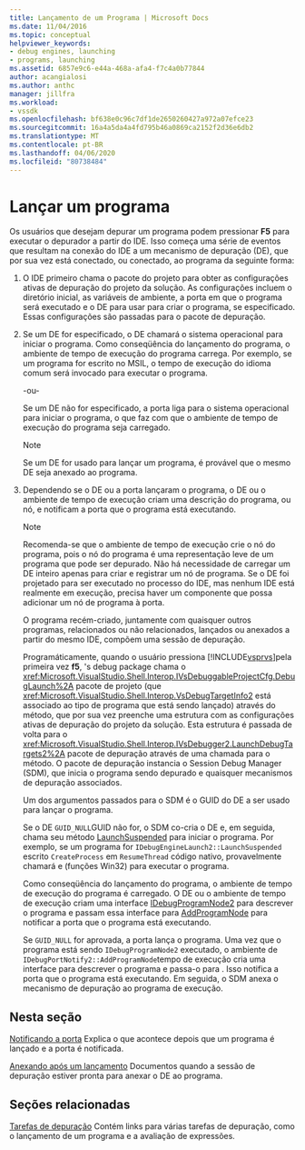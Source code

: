 ```yaml
---
title: Lançamento de um Programa | Microsoft Docs
ms.date: 11/04/2016
ms.topic: conceptual
helpviewer_keywords:
- debug engines, launching
- programs, launching
ms.assetid: 6857e9c6-e44a-468a-afa4-f7c4a0b77844
author: acangialosi
ms.author: anthc
manager: jillfra
ms.workload:
- vssdk
ms.openlocfilehash: bf638e0c96c7df1de2650260427a972a07efce23
ms.sourcegitcommit: 16a4a5da4a4fd795b46a0869ca2152f2d36e6db2
ms.translationtype: MT
ms.contentlocale: pt-BR
ms.lasthandoff: 04/06/2020
ms.locfileid: "80738484"
---
```

# <a name="launch-a-program"></a>Lançar um programa
Os usuários que desejam depurar um programa podem pressionar **F5** para executar o depurador a partir do IDE. Isso começa uma série de eventos que resultam na conexão do IDE a um mecanismo de depuração (DE), que por sua vez está conectado, ou conectado, ao programa da seguinte forma:

1. O IDE primeiro chama o pacote do projeto para obter as configurações ativas de depuração do projeto da solução. As configurações incluem o diretório inicial, as variáveis de ambiente, a porta em que o programa será executado e o DE para usar para criar o programa, se especificado. Essas configurações são passadas para o pacote de depuração.

2. Se um DE for especificado, o DE chamará o sistema operacional para iniciar o programa. Como conseqüência do lançamento do programa, o ambiente de tempo de execução do programa carrega. Por exemplo, se um programa for escrito no MSIL, o tempo de execução do idioma comum será invocado para executar o programa.

    -ou-

    Se um DE não for especificado, a porta liga para o sistema operacional para iniciar o programa, o que faz com que o ambiente de tempo de execução do programa seja carregado.

   > [!NOTE]
   > Se um DE for usado para lançar um programa, é provável que o mesmo DE seja anexado ao programa.

3. Dependendo se o DE ou a porta lançaram o programa, o DE ou o ambiente de tempo de execução criam uma descrição do programa, ou nó, e notificam a porta que o programa está executando.

   > [!NOTE]
   > Recomenda-se que o ambiente de tempo de execução crie o nó do programa, pois o nó do programa é uma representação leve de um programa que pode ser depurado. Não há necessidade de carregar um DE inteiro apenas para criar e registrar um nó de programa. Se o DE foi projetado para ser executado no processo do IDE, mas nenhum IDE está realmente em execução, precisa haver um componente que possa adicionar um nó de programa à porta.

   O programa recém-criado, juntamente com quaisquer outros programas, relacionados ou não relacionados, lançados ou anexados a partir do mesmo IDE, compõem uma sessão de depuração.

   Programáticamente, quando o usuário pressiona [!INCLUDE[vsprvs](../../code-quality/includes/vsprvs_md.md)]pela primeira vez **f5**, 's debug package chama o <xref:Microsoft.VisualStudio.Shell.Interop.IVsDebuggableProjectCfg.DebugLaunch%2A> pacote de projeto (que <xref:Microsoft.VisualStudio.Shell.Interop.VsDebugTargetInfo2> está associado ao tipo de programa que está sendo lançado) através do método, que por sua vez preenche uma estrutura com as configurações ativas de depuração do projeto da solução. Esta estrutura é passada de volta para o <xref:Microsoft.VisualStudio.Shell.Interop.IVsDebugger2.LaunchDebugTargets2%2A> pacote de depuração através de uma chamada para o método. O pacote de depuração instancia o Session Debug Manager (SDM), que inicia o programa sendo depurado e quaisquer mecanismos de depuração associados.

   Um dos argumentos passados para o SDM é o GUID do DE a ser usado para lançar o programa.

   Se o DE `GUID_NULL`GUID não for, o SDM co-cria o DE e, em seguida, chama seu método [LaunchSuspended](../../extensibility/debugger/reference/idebugenginelaunch2-launchsuspended.md) para iniciar o programa. Por exemplo, se um programa for `IDebugEngineLaunch2::LaunchSuspended` escrito `CreateProcess` em `ResumeThread` código nativo, provavelmente chamará e (funções Win32) para executar o programa.

   Como conseqüência do lançamento do programa, o ambiente de tempo de execução do programa é carregado. O DE ou o ambiente de tempo de execução criam uma interface [IDebugProgramNode2](../../extensibility/debugger/reference/idebugprogramnode2.md) para descrever o programa e passam essa interface para [AddProgramNode](../../extensibility/debugger/reference/idebugportnotify2-addprogramnode.md) para notificar a porta que o programa está executando.

   Se `GUID_NULL` for aprovada, a porta lança o programa. Uma vez que o programa está sendo `IDebugProgramNode2` executado, o ambiente de `IDebugPortNotify2::AddProgramNode`tempo de execução cria uma interface para descrever o programa e passa-o para . Isso notifica a porta que o programa está executando. Em seguida, o SDM anexa o mecanismo de depuração ao programa de execução.

## <a name="in-this-section"></a>Nesta seção
 [Notificando a porta](../../extensibility/debugger/notifying-the-port.md) Explica o que acontece depois que um programa é lançado e a porta é notificada.

 [Anexando após um lançamento](../../extensibility/debugger/attaching-after-a-launch.md) Documentos quando a sessão de depuração estiver pronta para anexar o DE ao programa.

## <a name="related-sections"></a>Seções relacionadas
 [Tarefas de depuração](../../extensibility/debugger/debugging-tasks.md) Contém links para várias tarefas de depuração, como o lançamento de um programa e a avaliação de expressões.

